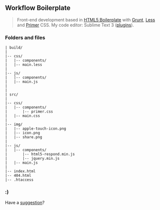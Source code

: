 ## Workflow Boilerplate

> Front-end development based in [HTML5 Boilerplate](http://h5bp.com) with [Grunt](http://gruntjs.com), [Less](http://lesscss.org) and [Primer](http://primercss.io) CSS. My code editor: Sublime Text 3 ([plugins](https://gist.github.com/leandrow/f9cbcd779b6153f6030f)).


### Folders and files

```
| build/
|
|-- css/
|   |-- components/
|   |-- main.less
|
|-- js/
|   |-- components/
|   |-- main.js
|
|
| src/
|
|-- css/
|   |-- components/
|       |-- primer.css
|   |-- main.css
|
|-- img/
|	|-- apple-touch-icon.png
|	|-- icon.png
|	|-- share.png
|
|-- js/
|   |-- components/
|       |-- html5-respond.min.js
|       |-- jquery.min.js
|   |-- main.js
|
|-- index.html
|-- 404.html
|-- .htaccess
```

### :)

Have a [suggestion](https://github.com/leandrow/workflow-boilerplate/issues)?